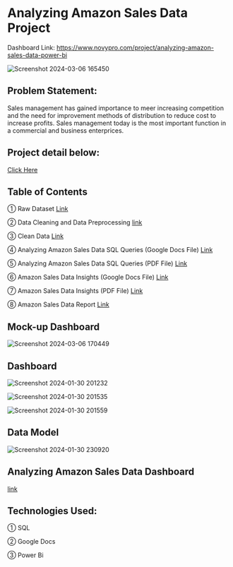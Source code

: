 # Analyzing Amazon Sales Data Project

Dashboard Link:  https://www.novypro.com/project/analyzing-amazon-sales-data-power-bi

![Screenshot 2024-03-06 165450](https://github.com/Saquibtechlotraining/Unified-Mentor-Internship-Projects/assets/91885135/e41a67fd-d04f-4062-bbfa-4e5891493036)

## Problem Statement:
Sales management has gained importance to meer increasing competition and the need for improvement methods of distribution to reduce cost to increase profits. Sales management today is the most important function in a commercial and business enterprices.

## Project detail below:
[Click Here](https://github.com/Saquibtechlotraining/Unified-Mentor-Internship-Projects/blob/main/Analyzing_Amazon_Sales_Project/Project%201_Analyzing%20Amazon%20Sales%20data.pdf)

## Table of Contents

① Raw Dataset [Link](https://github.com/Saquibtechlotraining/Unified-Mentor-Internship-Projects/blob/main/Analyzing_Amazon_Sales_Project/Amazon%20Sales%20data.csv)

② Data Cleaning and Data Preprocessing [link](https://github.com/Saquibtechlotraining/Unified-Mentor-Internship-Projects/blob/main/Analyzing_Amazon_Sales_Project/SQL_Data_Cleaning_%26_Data_Preprocessing.sql)

③ Clean Data [Link](https://github.com/Saquibtechlotraining/Unified-Mentor-Internship-Projects/blob/main/Analyzing_Amazon_Sales_Project/Clean_Amazon_Sales_data.csv)

④ Analyzing Amazon Sales Data SQL Queries (Google Docs File) [Link](https://github.com/Saquibtechlotraining/Unified-Mentor-Internship-Projects/blob/main/Analyzing_Amazon_Sales_Project/Analysing%20Amazon%20Sales%20SQL%20Queries.docx)

⑤ Analyzing Amazon Sales Data SQL Queries (PDF File) [Link](https://github.com/Saquibtechlotraining/Unified-Mentor-Internship-Projects/blob/main/Analyzing_Amazon_Sales_Project/Analysing%20Amazon%20Sales%20SQL%20Queries.pdf)

⑥ Amazon Sales Data Insights (Google Docs File) [Link](https://github.com/Saquibtechlotraining/Unified-Mentor-Internship-Projects/blob/main/Analyzing_Amazon_Sales_Project/Amazon%20Sales%20Data%20Insights.docx)

⑦ Amazon Sales Data Insights (PDF File) [Link](https://github.com/Saquibtechlotraining/Unified-Mentor-Internship-Projects/blob/main/Analyzing_Amazon_Sales_Project/Amazon%20Sales%20Data%20Insights.pdf)

⑧ Amazon Sales Data Report [Link](https://github.com/Saquibtechlotraining/Unified-Mentor-Internship-Projects/blob/main/Analyzing_Amazon_Sales_Project/Analysing%20Amazon%20Sales%20Data%20Report.pdf)

## Mock-up Dashboard

![Screenshot 2024-03-06 170449](https://github.com/Saquibtechlotraining/Unified-Mentor-Internship-Projects/assets/91885135/bab2ff45-2f41-4440-aca2-81a6b40f8170)

## Dashboard
![Screenshot 2024-01-30 201232](https://github.com/Saquibtechlotraining/Unified-Mentor-Internship-Projects/assets/91885135/85088534-37fc-414c-b61f-3d9c86024f88)

![Screenshot 2024-01-30 201535](https://github.com/Saquibtechlotraining/Unified-Mentor-Internship-Projects/assets/91885135/e6284c07-a006-45e0-a17f-8769c7acc430)

![Screenshot 2024-01-30 201559](https://github.com/Saquibtechlotraining/Unified-Mentor-Internship-Projects/assets/91885135/b745fced-6ef5-448a-b76a-d82aa2cd68b2)

## Data Model

![Screenshot 2024-01-30 230920](https://github.com/Saquibtechlotraining/Unified-Mentor-Internship-Projects/assets/91885135/22d617e4-c9c6-40a3-a0cd-3074bb34ba8d)

## Analyzing Amazon Sales Data Dashboard 
[link](https://github.com/Saquibtechlotraining/Unified-Mentor-Internship-Projects/blob/main/Analyzing_Amazon_Sales_Project/Amazon%20Sales%20Data%20Dashboard.pbix)

## Technologies Used:

① SQL

② Google Docs

③ Power Bi





